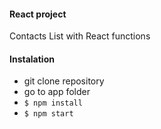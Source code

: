 #### React project

Contacts List with React functions

#### Instalation

- git clone repository
- go to app folder
- `$ npm install`
- `$ npm start`
